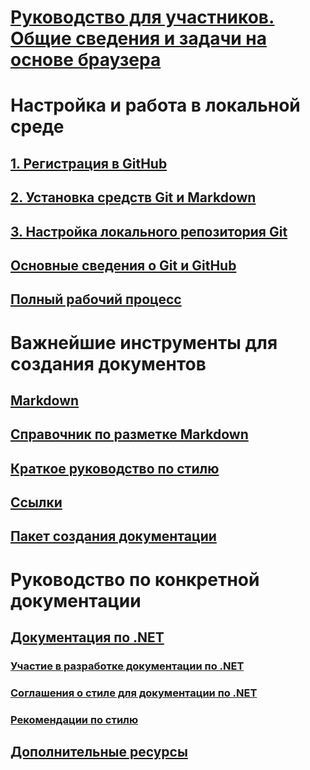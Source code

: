 # [Руководство для участников. Общие сведения и задачи на основе браузера](index.md)
# Настройка и работа в локальной среде
## [1. Регистрация в GitHub](get-started-setup-github.md)
## [2. Установка средств Git и Markdown](get-started-setup-tools.md)
## [3. Настройка локального репозитория Git](get-started-setup-local.md)
## [Основные сведения о Git и GitHub](git-github-fundamentals.md)
## [Полный рабочий процесс](how-to-write-workflows-major.md)
# Важнейшие инструменты для создания документов
## [Markdown](how-to-write-use-markdown.md)
## [Справочник по разметке Markdown](markdown-reference.md)
## [Краткое руководство по стилю](style-quick-start.md)
## [Ссылки](how-to-write-links.md)
## [Пакет создания документации](how-to-write-docs-auth-pack.md)
# Руководство по конкретной документации
## [Документация по .NET](dotnet-contribute.md)
### [Участие в разработке документации по .NET](dotnet-contribute-process.md)
### [Соглашения о стиле для документации по .NET](dotnet-style-guide.md)
### [Рекомендации по стилю](dotnet-voice-tone.md)

<!--
## Creating new content

   <!--
     This page introduces the process to work locally on
     your own machine, following github flow.

     Content will be taken from the last two sections of
     how-to-contribute.md (writing new samples, and creating new content)
     and the how-to-write-workflows-major.md)
### Setup and clone source

   <!--
      This page will guide folks through the setup process
      through cloning the repo.

      It will have condensed versions of get-started-setup-github,
      get-started-setup-tools, and get-started-setup-local.
      
### Git and GitHub essentials

   <!--
      Explain the basics of Git and GitHub, and the GitHub flow
      process.

      Much, or all of this will be from full-workflow, and git-github-fundamentals

      The full list of repos probably doesn't belong here.
### Contribute new topics
   <!--
     Primarily new content, but will include the content from the
     how-to-write-use-markdown, style-quick-start and how-to-write-links

     Process content will also be taken from how-to-contribute.
#### Content types
#### Markdown resources
#### Tone, voice, and style

### Contribute new samples

   <!--
     Primarily new content, with some taken from how-to-contribute.

     This will also point to repo-specific guidance for samples.

     We have an important decision to make here: This contributing guide
     can contain the union of all code style rules for all different languages
     and frameworks, or it can contain the intersection (code samples must
     compile and run).

     I'm in favor of the former: Everyone writing Python should follow the Python
     guidance; everyone writing C# should follow the C# rules. Those should be
     consistent regardless of project team.

## List of documentation repositories -->

   <!--
     This will take the list of repos from git-github-fundamentals
     for the public repositories.

     Open question: How to keep this up to date?
   -->
## [Дополнительные ресурсы](additional-resources.md)
